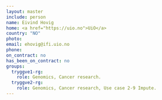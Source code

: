 ```yaml
---
layout: master
include: person
name: Eivind Hovig
home: <a href="https://uio.no">UiO</a>
country: "NO"
photo:
email: ehovig@ifi.uio.no
phone:
on_contract: no
has_been_on_contract: no
groups:
  tryggve1-rg:
    role: Genomics, Cancer research.
  tryggve2-rg:
    role: Genomics, Cancer research, Use case 2-9 Impute.
---
```

